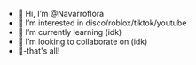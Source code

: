 - 👋 Hi, I’m @Navarroflora
- 👀 I’m interested in disco/roblox/tiktok/youtube
- 🌱 I’m currently learning (idk) 
- 💞️ I’m looking to collaborate on (idk) 
- 🌸-that's all! 

<!---
Navarroflora/Navarroflora is a ✨ special ✨ repository because its `README.md` (this file) appears on your GitHub profile.
You can click the Preview link to take a look at your changes.
--->
